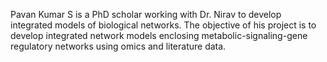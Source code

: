 Pavan Kumar S is a PhD scholar working with Dr. Nirav to develop integrated models of biological networks. The objective of his project is to develop integrated network models enclosing metabolic-signaling-gene regulatory networks using omics and literature data.
